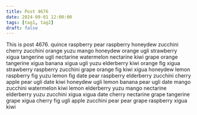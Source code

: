 ```yaml
---
title: Post 4676
date: 2024-09-01 12:00:00
tags: [tag1, tag2]
draft: false
---
```

This is post 4676.
quince
raspberry
pear
raspberry
honeydew
zucchini
cherry
zucchini
orange
yuzu
mango
honeydew
orange
ugli
strawberry
xigua
tangerine
ugli
nectarine
watermelon
nectarine
kiwi
grape
orange
tangerine
xigua
banana
xigua
ugli
yuzu
elderberry
kiwi
orange
fig
xigua
strawberry
raspberry
zucchini
grape
orange
fig
kiwi
xigua
honeydew
lemon
raspberry
fig
yuzu
lemon
fig
date
pear
raspberry
elderberry
zucchini
cherry
apple
pear
ugli
date
kiwi
honeydew
ugli
lemon
banana
pear
ugli
date
mango
zucchini
watermelon
kiwi
lemon
elderberry
yuzu
mango
nectarine
elderberry
yuzu
zucchini
xigua
xigua
date
cherry
nectarine
grape
tangerine
grape
xigua
cherry
fig
ugli
apple
zucchini
pear
pear
grape
raspberry
xigua
kiwi
